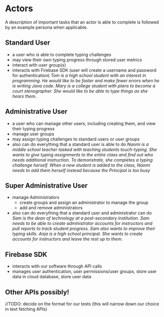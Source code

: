 # Actors
A description of important tasks that an actor is able to complete is followed by an example persona when applicable.

## Standard User
- a user who is able to complete typing challenges
- may view their own typing progress through stored user metrics
- interact with user group(s)
- interacts with Firebase SDK (user will create a username and password for authentication)
*Tom is a high school student with an interest in programming. He would like to be faster and make fewer errors when he is writing Java code.*
*Mary is a college student with plans to become a court stenographer. She would like to be able to type things as she hears them.*

## Administrative User
- a user who can manage other users, including creating them, and view their typing progress
- manage user groups
- may assign typing challenges to standard users or user groups
- also can do everything that a standard user is able to do
*Naomi is a middle school teacher tasked with teaching students touch-typing. She wants to give typing assignments to the entire class and find out who needs additional instruction. To demonstrate, she completes a typing challenge herself. When a new student is added to the class, Naomi needs to add them herself instead because the Principal is too busy*

## Super Administrative User
- manage Administrators
   - create groups and assign an administrator to manage the group
   - add and remove administrators
- also can do everything that a standard user and administrator can do
*Sam is the dean of technology at a post-secondary institution. Sam needs to be able to create administrator accounts for instructors and pull reports to track student progress. Sam also wants to improve their typing skills.*
*Anja is a high school principal. She wants to create accounts for instructors and leave the rest up to them.*

## Firebase SDK
- interacts with our software through API calls
- manages user authentication, user permissions/user groups, store user data in cloud database, store user data

## Other APIs possibly!
//TODO: decide on the format for our tests (this will narrow down our choice in text fetching APIs)
